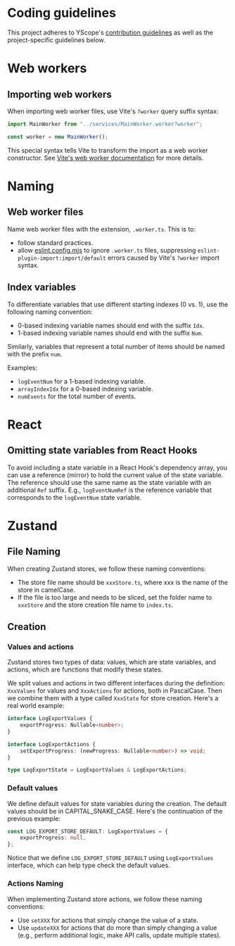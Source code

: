 # Coding guidelines

This project adheres to YScope's [contribution guidelines][yscope-guidelines] as well as the
project-specific guidelines below.

# Web workers

## Importing web workers

When importing web worker files, use Vite's `?worker` query suffix syntax:

```ts
import MainWorker from "../services/MainWorker.worker?worker";

const worker = new MainWorker();
```

This special syntax tells Vite to transform the import as a web worker constructor. See
[Vite's web worker documentation][vite-worker-query-suffix] for more details.

# Naming

## Web worker files

Name web worker files with the extension, `.worker.ts`. This is to:

* follow standard practices.
* allow [eslint.config.mjs][eslint-config-mjs] to ignore `.worker.ts` files, suppressing
  `eslint-plugin-import:import/default` errors caused by Vite's `?worker` import syntax.

## Index variables

To differentiate variables that use different starting indexes (0 vs. 1), use the following naming
convention:

* 0-based indexing variable names should end with the suffix `Idx`.
* 1-based indexing variable names should end with the suffix `Num`.

Similarly, variables that represent a total number of items should be named with the prefix `num`.

Examples:

* `logEventNum` for a 1-based indexing variable.
* `arrayIndexIdx` for a 0-based indexing variable.
* `numEvents` for the total number of events.

# React

## Omitting state variables from React Hooks

To avoid including a state variable in a React Hook's dependency array, you can use a reference
(mirror) to hold the current value of the state variable. The reference should use the same name as
the state variable with an additional `Ref` suffix. E.g., `logEventNumRef` is the reference variable
that corresponds to the `logEventNum` state variable.

# Zustand

## File Naming

When creating Zustand stores, we follow these naming conventions:

* The store file name should be `xxxStore.ts`, where xxx is the name of the store in camelCase.
* If the file is too large and needs to be sliced, set the folder name to `xxxStore` and the store
creation file name to `index.ts`.

## Creation

### Values and actions

Zustand stores two types of data: values, which are state variables,
and actions, which are functions that modify these states.

We split values and actions in two different interfaces during the definition:
`XxxValues` for values and `XxxActions` for actions, both in PascalCase.
Then we combine them with a type called `XxxState` for store creation. Here's a real world example:

```ts
interface LogExportValues {
    exportProgress: Nullable<number>;
}

interface LogExportActions {
    setExportProgress: (newProgress: Nullable<number>) => void;
}

type LogExportState = LogExportValues & LogExportActions;
```

### Default values

We define default values for state variables during the creation.
The default values should be in CAPITAL_SNAKE_CASE. Here's the continuation of the previous example:

```ts
const LOG_EXPORT_STORE_DEFAULT: LogExportValues = {
    exportProgress: null,
};
```

Notice that we define `LOG_EXPORT_STORE_DEFAULT` using `LogExportValues` interface, which can help
type check the default values.

### Actions Naming

When implementing Zustand store actions, we follow these naming conventions:

* Use `setXXX` for actions that simply change the value of a state.
* Use `updateXXX` for actions that do more than simply changing a value (e.g., perform additional
logic, make API calls, update multiple states).

[eslint-config-mjs]: https://github.com/y-scope/yscope-log-viewer/blob/main/eslint.config.mjs
[vite-worker-query-suffix]: https://vite.dev/guide/features.html#import-with-query-suffixes
[yscope-guidelines]: https://docs.yscope.com/dev-guide/contrib-guides-overview.html
